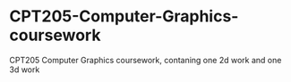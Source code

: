 # CPT205-Computer-Graphics-coursework
CPT205 Computer Graphics coursework, contaning one 2d work and one 3d work
